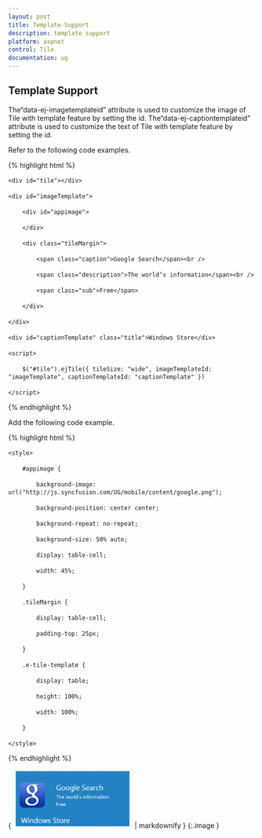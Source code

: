 ```yaml
---
layout: post
title: Template-Support
description: template support
platform: aspnet
control: Tile
documentation: ug
---
```


## Template Support

The“data-ej-imagetemplateid” attribute is used to customize the image of Tile with template feature by setting the id. The“data-ej-captiontemplateid” attribute is used to customize the text of Tile with template feature by setting the id. 

Refer to the following code examples.

{% highlight html %}



    <div id="tile"></div>

    <div id="imageTemplate">

        <div id="appimage">

        </div>

        <div class="tileMargin">

            <span class="caption">Google Search</span><br />

            <span class="description">The world’s information</span><br />

            <span class="sub">Free</span>

        </div>

    </div>

    <div id="captionTemplate" class="title">Windows Store</div>

    <script>

        $("#tile").ejTile({ tileSize: "wide", imageTemplateId: "imageTemplate", captionTemplateId: "captionTemplate" })

    </script>




{% endhighlight %}



Add the following code example.

{% highlight html %}

    <style>

        #appimage {

            background-image: url("http://js.syncfusion.com/UG/mobile/content/google.png");

            background-position: center center;

            background-repeat: no-repeat;

            background-size: 50% auto;

            display: table-cell;

            width: 45%;

        }

        .tileMargin {

            display: table-cell;

            padding-top: 25px;

        }

        .e-tile-template {

            display: table;

            height: 100%;

            width: 100%;

        }

    </style>





{% endhighlight %}



{ ![](Template-Support_images/Template-Support_img1.png) | markdownify }
{:.image }


